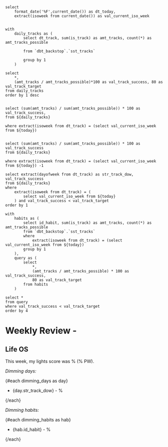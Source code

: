 
```today
select 
    format_date('%F',current_date()) as dt_today,
    extract(isoweek from current_date()) as val_current_iso_week
```
```daily_tracks

with
    daily_tracks as (
        select dt_track, sum(is_track) as amt_tracks, count(*) as amt_tracks_possible

        from `dbt_backstop`.`sst_tracks`

        group by 1
    )

select 
    *, 
    (amt_tracks / amt_tracks_possible)*100 as val_track_success, 80 as val_track_target
from daily_tracks
order by 1 desc


```
```lw_tracks
select (sum(amt_tracks) / sum(amt_tracks_possible)) * 100 as val_track_success,
from ${daily_tracks}

where extract(isoweek from dt_track) = (select val_current_iso_week from ${today})


```
```pw_tracks
select (sum(amt_tracks) / sum(amt_tracks_possible)) * 100 as val_track_success
from ${daily_tracks}

where extract(isoweek from dt_track) = (select val_current_iso_week from ${today}) -1

```
```dimming_days
select extract(dayofweek from dt_track) as str_track_dow, val_track_success
from ${daily_tracks}
where
    extract(isoweek from dt_track) = (
        select val_current_iso_week from ${today}
    ) and val_track_success < val_track_target
order by 1

```
```dimming_habits
with
    habits as (
        select id_habit, sum(is_track) as amt_tracks, count(*) as amt_tracks_possible
        from `dbt_backstop`.`sst_tracks`
        where
            extract(isoweek from dt_track) = (select val_current_iso_week from ${today})
        group by 1
    ),
    query as (
        select
            *,
            (amt_tracks / amt_tracks_possible) * 100 as val_track_success,
            80 as val_track_target
        from habits
    )

select *
from query
where val_track_success < val_track_target
order by 4

```

# Weekly Review - <Value data={today} column=val_current_iso_week/>
## Life OS
This week, my lights score was <Value data={lw_tracks} column=val_track_success/>% (<Value data={pw_tracks} column=val_track_success/>% PW).

*Dimming days:*

{#each dimming_days as day}

- {day.str_track_dow} - <Value data={day} column=val_track_success/>%  

{/each}

*Dimming habits:*

{#each dimming_habits as hab}

- {hab.id_habit} - <Value data={hab} column=val_track_success/>% 

{/each}